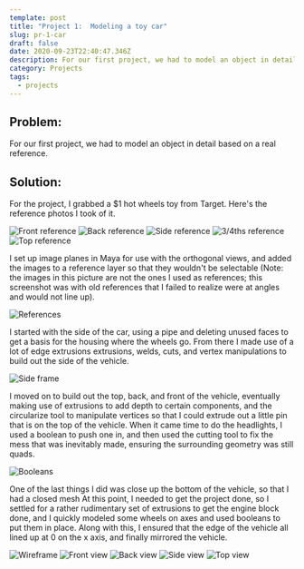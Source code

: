 ```yaml
---
template: post
title: "Project 1:  Modeling a toy car"
slug: pr-1-car
draft: false
date: 2020-09-23T22:40:47.346Z
description: For our first project, we had to model an object in detail based on a real reference.
category: Projects
tags:
  - projects
---
```

## Problem:

For our first project, we had to model an object in detail based on a real reference.

## Solution:

For the project, I grabbed a $1 hot wheels toy from Target. Here's the reference photos I took of it.

![Front reference](/media/pr1_front_reference.jpg "Front reference")
![Back reference](/media/pr1_back_reference.jpg "Back reference")
![Side reference](/media/pr1_side_reference.jpg "Side reference")
![3/4ths reference](/media/pr1_34ths_reference.jpg "3/4ths reference")
![Top reference](/media/pr1_top_reference.jpg "Top reference")

I set up image planes in Maya for use with the orthogonal views, and added the images to a reference layer so that they wouldn't be selectable (Note:  the images in this picture are not the ones I used as references; this screenshot was with old references that I failed to realize were at angles and would not line up).

![References](/media/pr1_references.png "Reference setup")

I started with the side of the car, using a pipe and deleting unused faces to get a basis for the housing where the wheels go. From there I made use of a lot of edge extrusions extrusions, welds, cuts, and vertex manipulations to build out the side of the vehicle.

![Side frame](/media/pr1_frame.png "Side frame")

I moved on to build out the top, back, and front of the vehicle, eventually making use of extrusions to add depth to certain components, and the circularize tool to manipulate vertices so that I could extrude out a little pin that is on the top of the vehicle. When it came time to do the headlights, I used a boolean to push one in, and then used the cutting tool to fix the mess that was inevitably made, ensuring the surrounding geometry was still quads.

![Booleans](/media/pr1_headlight.png "Boolean headlight")

One of the last things I did was close up the bottom of the vehicle, so that I had a closed mesh At this point, I needed to get the project done, so I settled for a rather rudimentary set of extrusions to get the engine block done, and I quickly modeled some wheels on axes and used booleans to put them in place. Along with this, I ensured that the edge of the vehicle all lined up at 0 on the x axis, and finally mirrored the vehicle.

![Wireframe](/media/pr1_wireframe.png "Wireframe")
![Front view](/media/pr1_front.png "Front view")
![Back view](/media/pr1_back.png "Back view")
![Side view](/media/pr1_side.png "Side view")
![Top view](/media/pr1_34ths.png "3/4ths view")

